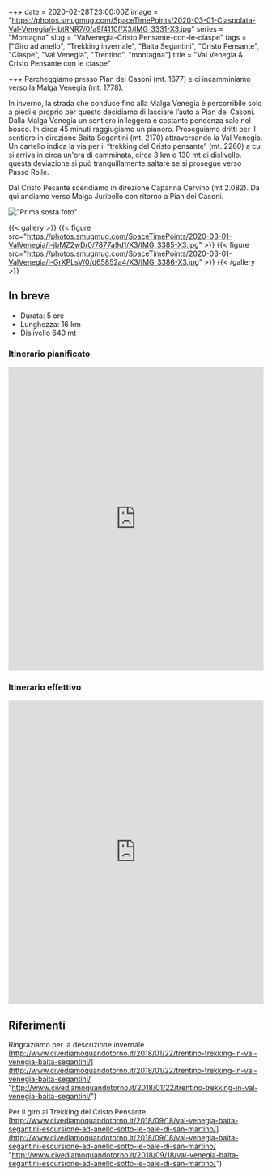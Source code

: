 +++
date = 2020-02-28T23:00:00Z
image = "https://photos.smugmug.com/SpaceTimePoints/2020-03-01-Ciaspolata-Val-Venegia/i-jbtRNR7/0/a9f4110f/X3/IMG_3331-X3.jpg"
series = "Montagna"
slug = "ValVenegia-Cristo Pensante-con-le-ciaspe"
tags = ["Giro ad anello", "Trekking invernale", "Baita Segantini", "Cristo Pensante", "Ciaspe", "Val Venegia", "Trentino", "montagna"]
title = "Val Venegia & Cristo Pensante con le ciaspe"

+++
Parcheggiamo presso Pian dei Casoni (mt. 1677)  e ci incamminiamo verso la Malga Venegia (mt. 1778).

In inverno, la strada che conduce fino alla Malga Venegia è percorribile solo a piedi e proprio per questo decidiamo di lasciare l’auto a Pian dei Casoni. Dalla Malga Venegia un sentiero in leggera e costante pendenza sale nel bosco. In circa 45 minuti raggiugiamo un pianoro.  Proseguiamo dritti per il sentiero in direzione Baita Segantini (mt. 2170) attraversando la Val Venegia.  Un cartello indica la via per il “trekking del Cristo pensante” (mt. 2260) a cui si arriva in circa un'ora di camminata, circa 3 km e 130 mt di dislivello. questa deviazione si può tranquillamente saltare se si prosegue verso Passo Rolle.

Dal Cristo Pesante scendiamo in direzione Capanna Cervino (mt 2.082). Da qui andiamo verso Malga Juribello con ritorno a Pian dei Casoni.

!["Prima sosta foto"](https://photos.smugmug.com/SpaceTimePoints/2020-03-01-ValVenegia/i-dNJ5tGL/0/e98664c2/X3/IMG_3290-X3.jpg "Prima sosta foto")



{{< gallery >}}
  {{< figure src="https://photos.smugmug.com/SpaceTimePoints/2020-03-01-ValVenegia/i-jbMZ2wD/0/7877a9d1/X3/IMG_3385-X3.jpg" >}}
  {{< figure src="https://photos.smugmug.com/SpaceTimePoints/2020-03-01-ValVenegia/i-GrXPLsV/0/d65852a4/X3/IMG_3386-X3.jpg" >}}
{{< /gallery >}}



## In breve

* Durata: 5 ore
* Lunghezza: 16 km
* Dislivello 640 mt

### Itinerario pianificato

<iframe src="https://www.komoot.com/tour/115342393/embed?profile=1" width="100%" height="600" frameborder="0" scrolling="no"></iframe>

### Itinerario effettivo

<iframe src="https://www.komoot.com/tour/115562299/embed?profile=1" width="100%" height="600" frameborder="0" scrolling="no"></iframe>

## Riferimenti

Ringraziamo per la descrizione invernale [http://www.civediamoquandotorno.it/2018/01/22/trentino-trekking-in-val-venegia-baita-segantini/](http://www.civediamoquandotorno.it/2018/01/22/trentino-trekking-in-val-venegia-baita-segantini/ "http://www.civediamoquandotorno.it/2018/01/22/trentino-trekking-in-val-venegia-baita-segantini/")

Per il giro al Trekking del Cristo Pensante: [http://www.civediamoquandotorno.it/2018/09/18/val-venegia-baita-segantini-escursione-ad-anello-sotto-le-pale-di-san-martino/](http://www.civediamoquandotorno.it/2018/09/18/val-venegia-baita-segantini-escursione-ad-anello-sotto-le-pale-di-san-martino/ "http://www.civediamoquandotorno.it/2018/09/18/val-venegia-baita-segantini-escursione-ad-anello-sotto-le-pale-di-san-martino/")